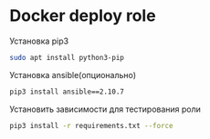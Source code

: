 # Docker deploy role

Установка pip3

```bash
sudo apt install python3-pip
```

Установка ansible(опционально)

```bash
pip3 install ansible==2.10.7
```

Установить зависимости для тестирования роли

```bash
pip3 install -r requirements.txt --force
```
